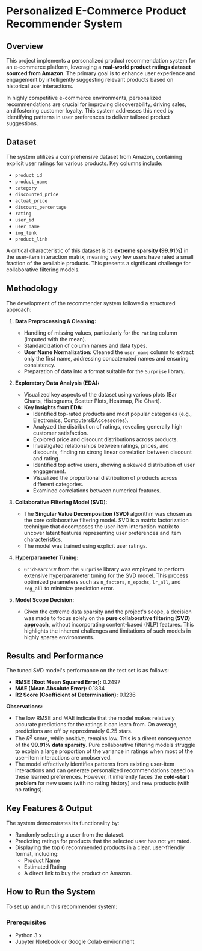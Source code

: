 # Personalized E-Commerce Product Recommender System

## Overview

This project implements a personalized product recommendation system for an e-commerce platform, leveraging a **real-world product ratings dataset sourced from Amazon**. The primary goal is to enhance user experience and engagement by intelligently suggesting relevant products based on historical user interactions.

In highly competitive e-commerce environments, personalized recommendations are crucial for improving discoverability, driving sales, and fostering customer loyalty. This system addresses this need by identifying patterns in user preferences to deliver tailored product suggestions.

## Dataset

The system utilizes a comprehensive dataset from Amazon, containing explicit user ratings for various products. Key columns include:
* `product_id`
* `product_name`
* `category`
* `discounted_price`
* `actual_price`
* `discount_percentage`
* `rating`
* `user_id`
* `user_name`
* `img_link`
* `product_link`

A critical characteristic of this dataset is its **extreme sparsity (99.91%)** in the user-item interaction matrix, meaning very few users have rated a small fraction of the available products. This presents a significant challenge for collaborative filtering models.

## Methodology

The development of the recommender system followed a structured approach:

1.  **Data Preprocessing & Cleaning:**
    * Handling of missing values, particularly for the `rating` column (imputed with the mean).
    * Standardization of column names and data types.
    * **User Name Normalization:** Cleaned the `user_name` column to extract only the first name, addressing concatenated names and ensuring consistency.
    * Preparation of data into a format suitable for the `Surprise` library.

2.  **Exploratory Data Analysis (EDA):**
    * Visualized key aspects of the dataset using various plots (Bar Charts, Histograms, Scatter Plots, Heatmap, Pie Chart).
    * **Key Insights from EDA:**
        * Identified top-rated products and most popular categories (e.g., Electronics, Computers&Accessories).
        * Analyzed the distribution of ratings, revealing generally high customer satisfaction.
        * Explored price and discount distributions across products.
        * Investigated relationships between ratings, prices, and discounts, finding no strong linear correlation between discount and rating.
        * Identified top active users, showing a skewed distribution of user engagement.
        * Visualized the proportional distribution of products across different categories.
        * Examined correlations between numerical features.

3.  **Collaborative Filtering Model (SVD):**
    * The **Singular Value Decomposition (SVD)** algorithm was chosen as the core collaborative filtering model. SVD is a matrix factorization technique that decomposes the user-item interaction matrix to uncover latent features representing user preferences and item characteristics.
    * The model was trained using explicit user ratings.

4.  **Hyperparameter Tuning:**
    * `GridSearchCV` from the `Surprise` library was employed to perform extensive hyperparameter tuning for the SVD model. This process optimized parameters such as `n_factors`, `n_epochs`, `lr_all`, and `reg_all` to minimize prediction error.

5.  **Model Scope Decision:**
    * Given the extreme data sparsity and the project's scope, a decision was made to focus solely on the **pure collaborative filtering (SVD) approach**, without incorporating content-based (NLP) features. This highlights the inherent challenges and limitations of such models in highly sparse environments.

## Results and Performance

The tuned SVD model's performance on the test set is as follows:

* **RMSE (Root Mean Squared Error):** 0.2497
* **MAE (Mean Absolute Error):** 0.1834
* **R2 Score (Coefficient of Determination):** 0.1236

**Observations:**

* The low RMSE and MAE indicate that the model makes relatively accurate predictions for the ratings it can learn from. On average, predictions are off by approximately 0.25 stars.
* The $R^2$ score, while positive, remains low. This is a direct consequence of the **99.91% data sparsity**. Pure collaborative filtering models struggle to explain a large proportion of the variance in ratings when most of the user-item interactions are unobserved.
* The model effectively identifies patterns from existing user-item interactions and can generate personalized recommendations based on these learned preferences. However, it inherently faces the **cold-start problem** for new users (with no rating history) and new products (with no ratings).

## Key Features & Output

The system demonstrates its functionality by:

* Randomly selecting a user from the dataset.
* Predicting ratings for products that the selected user has not yet rated.
* Displaying the top 6 recommended products in a clear, user-friendly format, including:
    * Product Name
    * Estimated Rating
    * A direct link to buy the product on Amazon.

## How to Run the System

To set up and run this recommender system:

### Prerequisites

* Python 3.x
* Jupyter Notebook or Google Colab environment
